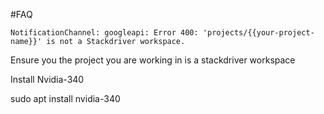#FAQ

```
NotificationChannel: googleapi: Error 400: 'projects/{{your-project-name}}' is not a Stackdriver workspace.
```

Ensure you the project you are working in is a stackdriver workspace

Install Nvidia-340

sudo apt install nvidia-340